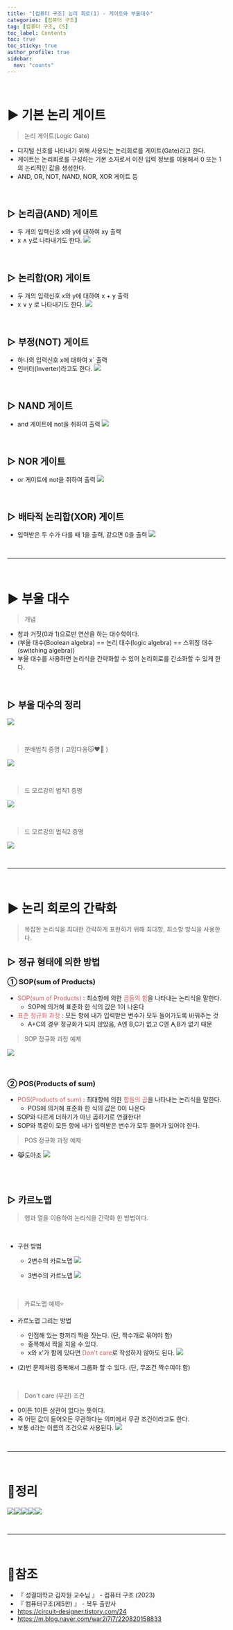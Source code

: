 ```yaml
---
title: "[컴퓨터 구조] 논리 회로(1) - 게이트와 부울대수"
categories: [컴퓨터 구조]
tag: [컴퓨터 구조, CS]
toc_label: Contents
toc: true
toc_sticky: true
author_profile: true
sidebar:
  nav: "counts"
---
```


<br>

# ▶ 기본 논리 게이트

> 논리 게이트(Logic Gate)

- 디지털 신호를 나타내기 위해 사용되는 논리회로를 게이트(Gate)라고 한다.
- 게이트는 논리회로를 구성하는 기본 소자로서 이진 입력 정보를 이용해서 0 또는 1의 논리적인 값을 생성한다.
- AND, OR, NOT, NAND, NOR, XOR 게이트 등

<br>

## ▷ 논리곱(AND) 게이트

- 두 개의 입력신호 x와 y에 대하여 xy 출력
- x ∧ y로 나타내기도 한다.
  ![](https://velog.velcdn.com/images/sieunpark/post/bfcc49b4-ced1-4e2a-87d7-db6298381c3a/image.png)

<br>

## ▷ 논리합(OR) 게이트

- 두 개의 입력신호 x와 y에 대하여 x + y 출력
- x ∨ y 로 나타내기도 한다.
  ![](https://velog.velcdn.com/images/sieunpark/post/7cd4fcc7-81ba-4a19-bfa6-888d6f7c3d98/image.png)

<br>

## ▷ 부정(NOT) 게이트

- 하나의 입력신호 x에 대하여 x´ 출력
- 인버터(Inverter)라고도 한다.
  ![](https://velog.velcdn.com/images/sieunpark/post/9107fcec-26a3-47e9-8105-8bfc9d4397f1/image.png)

<br>

## ▷ NAND 게이트

- and 게이트에 not을 취하여 출력
  ![](https://velog.velcdn.com/images/sieunpark/post/d2f5c2bc-44a4-4338-a484-ddc3a94be7bf/image.png)

<br>

## ▷ NOR 게이트

- or 게이트에 not을 취하여 출력
  ![](https://velog.velcdn.com/images/sieunpark/post/92a03401-d318-43a4-ade6-042a5b5d1786/image.png)

<br>

## ▷ 배타적 논리합(XOR) 게이트

- 입력받은 두 수가 다를 때 1을 출력, 같으면 0을 출력
  ![](https://velog.velcdn.com/images/sieunpark/post/200b5e28-8cb8-4fe8-a172-9fa0bfe60ec1/image.png)

<br>

---

<br>

# ▶ 부울 대수

> 개념

- 참과 거짓(0과 1)으로만 연산을 하는 대수학이다.
- (부울 대수(Boolean algebra) == 논리 대수(logic algebra) == 스위칭 대수(switching algebra))
- 부울 대수를 사용하면 논리식을 간략화할 수 있어 논리회로를 간소화할 수 있게 한다.

<br>

## ▷ 부울 대수의 정리

![](https://velog.velcdn.com/images/sieunpark/post/9a33e0b8-8305-4385-8a12-f935c6b47793/image.png)

<br>

> 분배법칙 증명 ( 고맙다옹😽❤️‍🔥 )

![](https://velog.velcdn.com/images/sieunpark/post/8623f3d4-f249-44da-a6d1-e208c8badc25/image.jpg)

<br>

> 드 모르강의 법칙1 증명

![](https://velog.velcdn.com/images/sieunpark/post/dff99e80-e362-4d7b-bac6-693445c36cc1/image.jpg)

<br>

> 드 모르강의 법칙2 증명

![](https://velog.velcdn.com/images/sieunpark/post/47977ef5-e543-49f3-ba2a-abd9c5ddbf8c/image.jpg)

<br>

---

<br>

# ▶ 논리 회로의 간략화

> 복잡한 논리식을 최대한 간략하게 표현하기 위해 최대항, 최소항 방식을 사용한다.

## ▷ 정규 형태에 의한 방법

### ① SOP(sum of Products)

- <span style="color:indianred">SOP(sum of Products)</span> : 최소항에 의한 <span style="color:indianred">곱들의 합</span>을 나타내는 논리식을 말한다.
  - SOP에 의거해 표준화 한 식의 값은 1이 나온다
- <span style="color:indianred">표준 정규화 과정</span> : 모든 항에 내가 입력받은 변수가 모두 들어가도록 바꿔주는 것
  - A+C의 경우 정규화가 되지 않았음, A엔 B,C가 없고 C엔 A,B가 없기 때문

> SOP 정규화 과정 예제

![](https://velog.velcdn.com/images/sieunpark/post/b86a34df-b7b3-4a32-bef1-06e6309a2bd3/image.jpg)

<br>

### ② POS(Products of sum)

- <span style="color:indianred">POS(Products of sum)</span> : 최대항에 의한 <span style="color:indianred">합들의 곱</span>을 나타내는 논리식을 말한다.
  - POS에 의거해 표준화 한 식의 값은 0이 나온다
- SOP와 다르게 더하기가 아닌 곱하기로 연결한다!
- SOP와 똑같이 모든 항에 내가 입력받은 변수가 모두 들어가 있어야 한다.

> POS 정규화 과정 예제

- 😹도아조
  ![](https://velog.velcdn.com/images/sieunpark/post/51c9af6c-1e75-4782-bd4b-51c2d96ed9fa/image.png)

<br><br>

## ▷ 카르노맵

> 행과 열을 이용하여 논리식을 간략화 한 방법이다.

<br>

- 구현 방법

  - 2변수의 카르노맵
    ![](https://velog.velcdn.com/images/sieunpark/post/41d863e1-fb19-4672-883f-021da81de4be/image.png)

  - 3변수의 카르노맵
    ![](https://velog.velcdn.com/images/sieunpark/post/ccb070d9-7a03-405b-bd6d-a4eab5b9cb54/image.png)

<br>

> 카르노맵 예제⭐

- 카르노맵 그리는 방법

  - 인접해 있는 항끼리 짝을 짓는다. (단, 짝수개로 묶어야 함)
  - 중복해서 짝을 지을 수 있다.
  - x와 x'가 함께 있다면 <span style="color:indianred">Don't care</span>로 작성하지 않아도 된다.
    ![](https://velog.velcdn.com/images/sieunpark/post/ed7095c8-3e0a-4e7e-b82a-f0d6825204aa/image.png)

- (2)번 문제처럼 중복해서 그룹화 할 수 있다. (단, 무조건 짝수여야 함)

<br>

> Don't care (무관) 조건

- 0이든 1이든 상관이 없다는 뜻이다.
- 즉 어떤 값이 들어오든 무관하다는 의미에서 무관 조건이라고도 한다.
- 보통 d라는 이름의 조건으로 사용된다.
  ![](https://velog.velcdn.com/images/sieunpark/post/5e6956f6-f9f3-4fd6-8313-cc42bc40c4e5/image.png)

<br>

---

<br>

# 🔖정리

![](https://velog.velcdn.com/images/sieunpark/post/eed1531d-03d5-4e62-a201-3390f4acb1cb/image.jpg)![](https://velog.velcdn.com/images/sieunpark/post/a1674543-e9e1-4b27-882c-f95f5bb045c0/image.jpg)![](https://velog.velcdn.com/images/sieunpark/post/396a3e27-4ad8-417f-a797-7cb70644c80f/image.jpg)![](https://velog.velcdn.com/images/sieunpark/post/3d511817-3e24-457c-9273-ba1b736dd9ba/image.jpg)![](https://velog.velcdn.com/images/sieunpark/post/46f7dd5c-6719-4d04-9224-dd2bdebeeee4/image.jpg)

<br>

---

<br>

# 📎참조

- 『 성결대학교 김자원 교수님 』 - 컴퓨터 구조 (2023)
- 『 컴퓨터구조(제5판) 』 - 복두 출판사
- https://circuit-designer.tistory.com/24
- https://m.blog.naver.com/war2i7i7/220820158833
